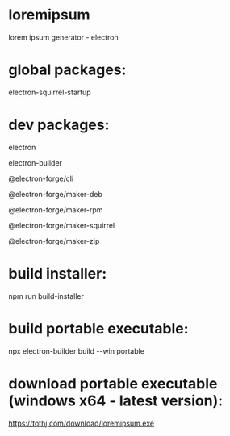 # loremipsum
lorem ipsum generator - electron

# global packages:
electron-squirrel-startup

# dev packages:
electron

electron-builder

@electron-forge/cli

@electron-forge/maker-deb

@electron-forge/maker-rpm

@electron-forge/maker-squirrel

@electron-forge/maker-zip

# build installer:
npm run build-installer

# build portable executable:
npx electron-builder build --win portable

# download portable executable (windows x64 - latest version):
https://tothj.com/download/loremipsum.exe
